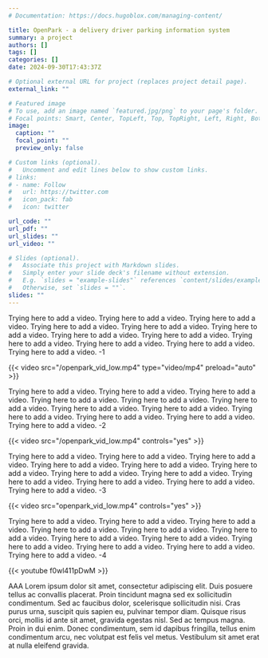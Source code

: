 ```yaml
---
# Documentation: https://docs.hugoblox.com/managing-content/

title: OpenPark - a delivery driver parking information system
summary: a project
authors: []
tags: []
categories: []
date: 2024-09-30T17:43:37Z

# Optional external URL for project (replaces project detail page).
external_link: ""

# Featured image
# To use, add an image named `featured.jpg/png` to your page's folder.
# Focal points: Smart, Center, TopLeft, Top, TopRight, Left, Right, BottomLeft, Bottom, BottomRight.
image:
  caption: ""
  focal_point: ""
  preview_only: false

# Custom links (optional).
#   Uncomment and edit lines below to show custom links.
# links:
# - name: Follow
#   url: https://twitter.com
#   icon_pack: fab
#   icon: twitter

url_code: ""
url_pdf: ""
url_slides: ""
url_video: ""

# Slides (optional).
#   Associate this project with Markdown slides.
#   Simply enter your slide deck's filename without extension.
#   E.g. `slides = "example-slides"` references `content/slides/example-slides.md`.
#   Otherwise, set `slides = ""`.
slides: ""
---
```


Trying here to add a video. Trying here to add a video. Trying here to add a video. Trying here to add a video. Trying here to add a video. Trying here to add a video. Trying here to add a video. Trying here to add a video. Trying here to add a video. Trying here to add a video. Trying here to add a video. Trying here to add a video. -1

{{< video src="/openpark_vid_low.mp4" type="video/mp4" preload="auto" >}}

Trying here to add a video. Trying here to add a video. Trying here to add a video. Trying here to add a video. Trying here to add a video. Trying here to add a video. Trying here to add a video. Trying here to add a video. Trying here to add a video. Trying here to add a video. Trying here to add a video. Trying here to add a video. -2

{{< video src="/openpark_vid_low.mp4" controls="yes" >}}

Trying here to add a video. Trying here to add a video. Trying here to add a video. Trying here to add a video. Trying here to add a video. Trying here to add a video. Trying here to add a video. Trying here to add a video. Trying here to add a video. Trying here to add a video. Trying here to add a video. Trying here to add a video. -3

{{< video src="openpark_vid_low.mp4" controls="yes" >}}

Trying here to add a video. Trying here to add a video. Trying here to add a video. Trying here to add a video. Trying here to add a video. Trying here to add a video. Trying here to add a video. Trying here to add a video. Trying here to add a video. Trying here to add a video. Trying here to add a video. Trying here to add a video. -4

{{< youtube f0wl411pDwM >}}

AAA Lorem ipsum dolor sit amet, consectetur adipiscing elit. Duis posuere tellus ac convallis placerat. Proin tincidunt magna sed ex sollicitudin condimentum. Sed ac faucibus dolor, scelerisque sollicitudin nisi. Cras purus urna, suscipit quis sapien eu, pulvinar tempor diam. Quisque risus orci, mollis id ante sit amet, gravida egestas nisl. Sed ac tempus magna. Proin in dui enim. Donec condimentum, sem id dapibus fringilla, tellus enim condimentum arcu, nec volutpat est felis vel metus. Vestibulum sit amet erat at nulla eleifend gravida.
